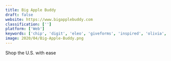 ```yaml
---
title: Big Apple Buddy
draft: false 
website: https://www.bigapplebuddy.com
classification: ['']
platform: ['Web']
keywords: ['chip', 'digit', 'eleo', 'giveforms', 'inspired', 'olivia', 'personal_shopping_assistant', 'swagbucks']
image: 2020/04/Big-Apple-Buddy.png
---
```

Shop the U.S. with ease
